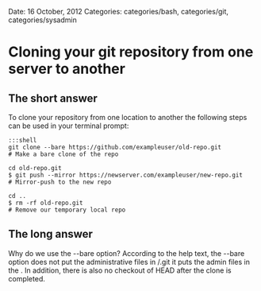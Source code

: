 Date: 16 October, 2012
Categories: categories/bash, categories/git, categories/sysadmin

# Cloning your git repository from one server to another

## The short answer

To clone your repository from one location to another the following steps can be used in your terminal prompt:

    :::shell
    git clone --bare https://github.com/exampleuser/old-repo.git
    # Make a bare clone of the repo

    cd old-repo.git
    $ git push --mirror https://newserver.com/exampleuser/new-repo.git
    # Mirror-push to the new repo

    cd ..
    $ rm -rf old-repo.git
    # Remove our temporary local repo
    
## The long answer

Why do we use the --bare option? According to the help text, the --bare option does not put the administrative files in <directory>/.git it puts the admin files in the <directory>. In addition, there is also no checkout of HEAD after the clone is completed.
